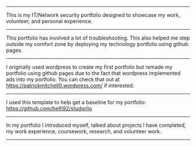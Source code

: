 _________________________________________________________________________________________________________________________________________
This is my IT/Network security portfolio designed to showcase my work, volunteer, and personal experience.                              
_________________________________________________________________________________________________________________________________________
This portfolio has involved a lot of troubleshooting. This also helped me step outside my comfort zone by deploying my 
technology portfolio using github pages.
_________________________________________________________________________________________________________________________________________
I originally used wordpress to create my first portfolio but remade my portfolio using github pages due to the fact that
wordpress implemented ads into my portfolio. You can check that out at https://patrickmitchell0.wordpress.com/ if interested.
_________________________________________________________________________________________________________________________________________
I used this template to help get a baseline for my portfolio: https://github.com/helfi92/studorlio
_________________________________________________________________________________________________________________________________________
In my portfolio I introduced myself, talked about projects I have completed, my work experience, coursework, research, and volunteer work.
_________________________________________________________________________________________________________________________________________
